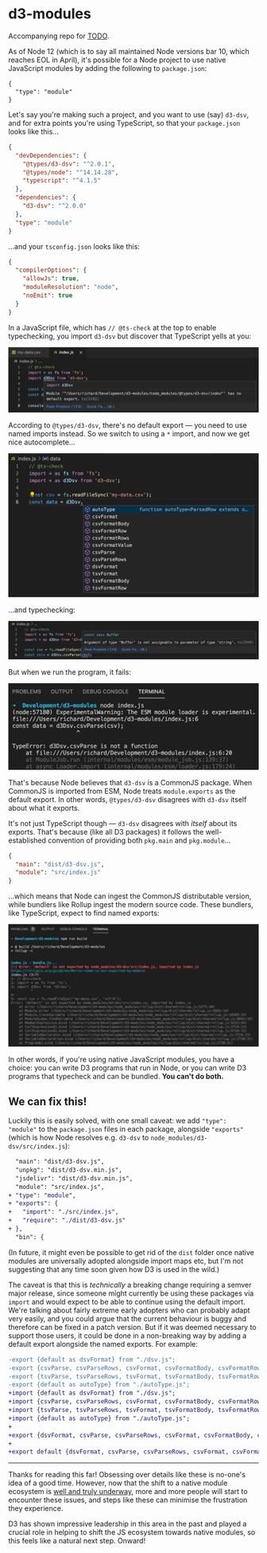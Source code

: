 # d3-modules

Accompanying repo for [TODO](https://github.com/d3/d3/issues/TODO).

As of Node 12 (which is to say all maintained Node versions bar 10, which reaches EOL in April), it's possible for a Node project to use native JavaScript modules by adding the following to `package.json`:

```
{
  "type": "module"
}
```

Let's say you're making such a project, and you want to use (say) `d3-dsv`, and for extra points you're using TypeScript, so that your `package.json` looks like this...

```json
{
  "devDependencies": {
    "@types/d3-dsv": "^2.0.1",
    "@types/node": "^14.14.28",
    "typescript": "^4.1.5"
  },
  "dependencies": {
    "d3-dsv": "^2.0.0"
  },
  "type": "module"
}
```

...and your `tsconfig.json` looks like this:

```json
{
  "compilerOptions": {
    "allowJs": true,
    "moduleResolution": "node",
    "noEmit": true
  }
}
```

In a JavaScript file, which has `// @ts-check` at the top to enable typechecking, you import `d3-dsv` but discover that TypeScript yells at you:

![Code with TypeScript error message](images/no-default-export.png)

According to `@types/d3-dsv`, there's no default export — you need to use named imports instead. So we switch to using a `*` import, and now we get nice autocomplete...

![TypeScript-powered autocomplete](images/autocomplete.png)

...and typechecking:

![TypeScript-powered typechecking](images/typechecking.png)

But when we run the program, it fails:

![Error message](images/failure.png)

That's because Node believes that `d3-dsv` is a CommonJS package. When CommonJS is imported from ESM, Node treats `module.exports` as the default export. In other words, `@types/d3-dsv` disagrees with `d3-dsv` itself about what it exports.

It's not just TypeScript though — `d3-dsv` disagrees with _itself_ about its exports. That's because (like all D3 packages) it follows the well-established convention of providing both `pkg.main` and `pkg.module`...

```json
{
  "main": "dist/d3-dsv.js",
  "module": "src/index.js"
}
```

...which means that Node can ingest the CommonJS distributable version, while bundlers like Rollup ingest the modern source code. These bundlers, like TypeScript, expect to find named exports:

![Rollup error message](images/rollup-error.png)

In other words, if you're using native JavaScript modules, you have a choice: you can write D3 programs that run in Node, or you can write D3 programs that typecheck and can be bundled. **You can't do both.**


## We can fix this!

Luckily this is easily solved, with one small caveat: we add `"type": "module"` to the `package.json` files in each package, alongside `"exports"` (which is how Node resolves e.g. `d3-dsv` to `node_modules/d3-dsv/src/index.js`):

```diff
  "main": "dist/d3-dsv.js",
  "unpkg": "dist/d3-dsv.min.js",
  "jsdelivr": "dist/d3-dsv.min.js",
  "module": "src/index.js",
+ "type": "module",
+ "exports": {
+   "import": "./src/index.js",
+   "require": "./dist/d3-dsv.js"
+ },
  "bin": {
```

(In future, it might even be possible to get rid of the `dist` folder once native modules are universally adopted alongside import maps etc, but I'm not suggesting that any time soon given how D3 is used in the wild.)

The caveat is that this is _technically_ a breaking change requiring a semver major release, since someone might currently be using these packages via `import` and would expect to be able to continue using the default import. We're talking about fairly extreme early adopters who can probably adapt very easily, and you could argue that the current behaviour is buggy and therefore can be fixed in a patch version. But if it was deemed necessary to support those users, it could be done in a non-breaking way by adding a default export alongside the named exports. For example:

```diff
-export {default as dsvFormat} from "./dsv.js";
-export {csvParse, csvParseRows, csvFormat, csvFormatBody, csvFormatRows, csvFormatRow, csvFormatValue} from "./csv.js";
-export {tsvParse, tsvParseRows, tsvFormat, tsvFormatBody, tsvFormatRows, tsvFormatRow, tsvFormatValue} from "./tsv.js";
-export {default as autoType} from "./autoType.js";
+import {default as dsvFormat} from "./dsv.js";
+import {csvParse, csvParseRows, csvFormat, csvFormatBody, csvFormatRows, csvFormatRow, csvFormatValue} from "./csv.js";
+import {tsvParse, tsvParseRows, tsvFormat, tsvFormatBody, tsvFormatRows, tsvFormatRow, tsvFormatValue} from "./tsv.js";
+import {default as autoType} from "./autoType.js";
+
+export {dsvFormat, csvParse, csvParseRows, csvFormat, csvFormatBody, csvFormatRows, csvFormatRow, csvFormatValue, tsvParse, tsvParseRows, tsvFormat, tsvFormatBody, tsvFormatRows, tsvFormatRow, tsvFormatValue, autoType};
+
+export default {dsvFormat, csvParse, csvParseRows, csvFormat, csvFormatBody, csvFormatRows, csvFormatRow, csvFormatValue, tsvParse, tsvParseRows, tsvFormat, tsvFormatBody, tsvFormatRows, tsvFormatRow, tsvFormatValue, autoType};
```

---

Thanks for reading this far! Obsessing over details like these is no-one's idea of a good time. However, now that the shift to a native module ecosystem is [well and truly underway](https://blog.sindresorhus.com/get-ready-for-esm-aa53530b3f77), more and more people will start to encounter these issues, and steps like these can minimise the frustration they experience.

D3 has shown impressive leadership in this area in the past and played a crucial role in helping to shift the JS ecosystem towards native modules, so this feels like a natural next step. Onward!